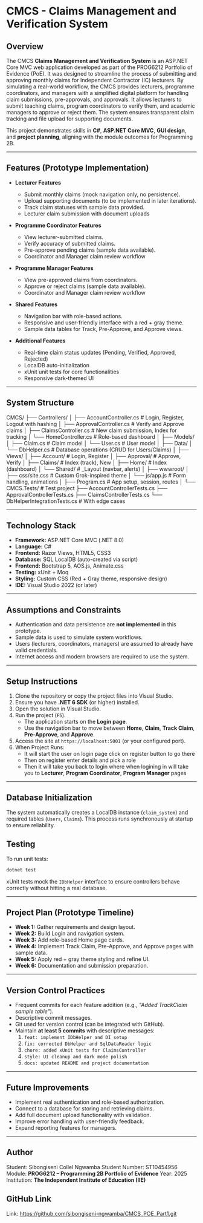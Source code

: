 # CMCS - Claims Management and Verification System 

## Overview
The CMCS **Claims Management and Verification System** is an ASP.NET Core MVC web application developed as part of the PROG6212 Portfolio of Evidence (PoE). 
It was designed to streamline the process of submitting and approving monthly claims for Independent Contractor (IC) lecturers. 
By simulating a real-world workflow, the CMCS provides lecturers, programme coordinators, and managers with a simplified digital platform for handling claim submissions, pre-approvals, and approvals.
It allows lecturers to submit teaching claims, program coordinators to verify them, and academic managers to approve or reject them.
The system ensures transparent claim tracking and file upload for supporting documents.

This project demonstrates skills in **C#**, **ASP.NET Core MVC**, **GUI design**, and **project planning**, aligning with the module outcomes for Programming 2B.

---

## Features (Prototype Implementation)
- **Lecturer Features**
  - Submit monthly claims (mock navigation only, no persistence).
  - Upload supporting documents (to be implemented in later iterations).
  - Track claim statuses with sample data provided.
  - Lecturer claim submission with document uploads

- **Programme Coordinator Features**
  - View lecturer-submitted claims.
  - Verify accuracy of submitted claims.
  - Pre-approve pending claims (sample data available).
  - Coordinator and Manager claim review workflow

- **Programme Manager Features**
  - View pre-approved claims from coordinators.
  - Approve or reject claims (sample data available).
  - Coordinator and Manager claim review workflow

- **Shared Features**
  - Navigation bar with role-based actions.
  - Responsive and user-friendly interface with a red + gray theme.
  - Sample data tables for Track, Pre-Approve, and Approve views.

- **Additional Features**
  - Real-time claim status updates (Pending, Verified, Approved, Rejected)
  - LocalDB auto-initialization
  - xUnit unit tests for core functionalities
  - Responsive dark-themed UI
---

## System Structure
CMCS/
├── Controllers/
│   ├── AccountController.cs   # Login, Register, Logout with hashing
│   ├── ApprovalController.cs  # Verify and Approve claims
│   ├── ClaimsController.cs    # New claim submission, Index for tracking
│   └── HomeController.cs      # Role-based dashboard
│
├── Models/
│   ├── Claim.cs               # Claim model
│   └── User.cs                # User model
│
├── Data/
│   └── DbHelper.cs            # Database operations (CRUD for Users/Claims)
│
├── Views/
│   ├── Account/               # Login, Register
│   ├── Approval/              # Approve, Verify
│   ├── Claims/                # Index (track), New
│   ├── Home/                  # Index (dashboard)
│   └── Shared/                # _Layout (navbar, alerts)
│
├── wwwroot/
│   ├── css/site.css           # Custom Grok-inspired theme
│   └── js/app.js              # Form handling, animations
│
├── Program.cs                 # App setup, session, routes
│
└── CMCS.Tests/                # Test project
    ├── AccountControllerTests.cs
    ├── ApprovalControllerTests.cs
    ├── ClaimsControllerTests.cs
    └── DbHelperIntegrationTests.cs  # With edge cases

---

## Technology Stack
- **Framework:** ASP.NET Core MVC (.NET 8.0)
- **Language:** C#  
- **Frontend:** Razor Views, HTML5, CSS3 
- **Database:** SQL LocalDB (auto-created via script)
- **Frontend:** Bootstrap 5, AOS.js, Animate.css
- **Testing:** xUnit + Moq 
- **Styling:** Custom CSS (Red + Gray theme, responsive design)  
- **IDE:** Visual Studio 2022 (or later)  

---

## Assumptions and Constraints
- Authentication and data persistence are **not implemented** in this prototype.  
- Sample data is used to simulate system workflows.  
- Users (lecturers, coordinators, managers) are assumed to already have valid credentials.  
- Internet access and modern browsers are required to use the system.  

---

## Setup Instructions
1. Clone the repository or copy the project files into Visual Studio.
2. Ensure you have **.NET 6 SDK** (or higher) installed.
3. Open the solution in Visual Studio.
4. Run the project (`F5`).  
   - The application starts on the **Login page**.  
   - Use the navigation bar to move between **Home**, **Claim**, **Track Claim**, **Pre-Approve**, and **Approve**.  
5. Access the site at `https://localhost:5001` (or your configured port).
6. When Project Runs:
	- It will start the user on login page click on register button to go there
	- Then on register enter details and pick a role 
	- Then it will take you back to login where when logining in will take you to **Lecturer**, **Program Coordinator**, **Program Manager** pages
---

## Database Initialization
The system automatically creates a LocalDB instance (`claim_system`) and required tables (`Users`, `Claims`). This process runs synchronously at startup to ensure reliability.

## Testing
To run unit tests:
```bash
dotnet test
```
xUnit tests mock the `IDbHelper` interface to ensure controllers behave correctly without hitting a real database.

---

## Project Plan (Prototype Timeline)
- **Week 1:** Gather requirements and design layout.  
- **Week 2:** Build Login and navigation system.  
- **Week 3:** Add role-based Home page cards.  
- **Week 4:** Implement Track Claim, Pre-Approve, and Approve pages with sample data.  
- **Week 5:** Apply red + gray theme styling and refine UI.  
- **Week 6:** Documentation and submission preparation.  

---

## Version Control Practices
- Frequent commits for each feature addition (e.g., *"Added TrackClaim sample table"*).  
- Descriptive commit messages.  
- Git used for version control (can be integrated with GitHub). 
- Maintain **at least 5 commits** with descriptive messages:
  1. `feat: implement IDbHelper and DI setup`
  2. `fix: corrected DbHelper and SqlDataReader logic`
  3. `chore: added xUnit tests for ClaimsController`
  4. `style: UI cleanup and dark mode polish`
  5. `docs: updated README and project documentation` 

---

## Future Improvements
- Implement real authentication and role-based authorization.  
- Connect to a database for storing and retrieving claims.  
- Add full document upload functionality with validation.  
- Improve error handling with user-friendly feedback.  
- Expand reporting features for managers.  

---

## Author
Student: Sibongiseni Collel Ngwamba
Student Number: ST10454956
Module: **PROG6212 – Programming 2B Portfolio of Evidence**
Year: 2025
Institution: **The Independent Institute of Education (IIE)**

## GitHub Link
Link: https://github.com/sibongiseni-ngwamba/CMCS_POE_Part1.git

